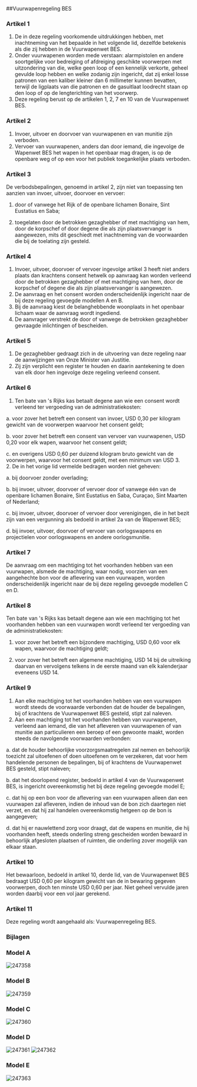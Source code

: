 <meta http-equiv='Content-Type' content='text/html; charset=utf-8' />

##Vuurwapenregeling BES

### Artikel  1  

1.  De in deze regeling voorkomende uitdrukkingen hebben, met inachtneming van het bepaalde in het volgende lid, dezelfde betekenis als die zij hebben in de Vuurwapenwet BES.   
2.  Onder vuurwapenen worden mede verstaan: alarmpistolen en andere soortgelijke voor bedreiging of afdreiging geschikte voorwerpen met uitzondering van die, welke geen loop of een kennelijk verkorte, geheel gevulde loop hebben en welke zodanig zijn ingericht, dat zij enkel losse patronen van een kaliber kleiner dan 6 millimeter kunnen bevatten, terwijl de ligplaats van die patronen en de gasuitlaat loodrecht staan op den loop of op de lengterichting van het voorwerp.   
3.  Deze regeling berust op de artikelen 1, 2, 7 en 10 van de Vuurwapenwet BES.   

### Artikel  2  

1.  Invoer, uitvoer en doorvoer van vuurwapenen en van munitie zijn verboden.   
2.  Vervoer van vuurwapenen, anders dan door iemand, die ingevolge de Wapenwet BES het wapen in het openbaar mag dragen, is op de openbare weg of op een voor het publiek toegankelijke plaats verboden.   

### Artikel  3  

De verbodsbepalingen, genoemd in artikel 2, zijn niet van toepassing ten aanzien van invoer, uitvoer, doorvoer en vervoer: 

1. door of vanwege het Rijk of de openbare lichamen Bonaire, Sint Eustatius en Saba;  

2. toegelaten door de betrokken gezaghebber of met machtiging van hem, door de korpschef of door degene die als zijn plaatsvervanger is aangewezen, mits dit geschiedt met inachtneming van de voorwaarden die bij de toelating zijn gesteld.    

### Artikel  4  

1.  Invoer, uitvoer, doorvoer of vervoer ingevolge artikel 3 heeft niet anders plaats dan krachtens consent hetwelk op aanvraag kan worden verleend door de betrokken gezaghebber of met machtiging van hem, door de korpschef of degene die als zijn plaatsvervanger is aangewezen.   
2.  De aanvraag en het consent worden onderscheidenlijk ingericht naar de bij deze regeling gevoegde modellen A en B.   
3.  Bij de aanvraag kiest de belanghebbende woonplaats in het openbaar lichaam waar de aanvraag wordt ingediend.   
4.  De aanvrager verstrekt de door of vanwege de betrokken gezaghebber gevraagde inlichtingen of bescheiden.   

### Artikel  5  

1.  De gezaghebber gedraagt zich in de uitvoering van deze regeling naar de aanwijzingen van Onze Minister van Justitie.   
2.  Zij zijn verplicht een register te houden en daarin aantekening te doen van elk door hen ingevolge deze regeling verleend consent.   

### Artikel  6  

1.  Ten bate van 's Rijks kas betaalt degene aan wie een consent wordt verleend ter vergoeding van de administratiekosten: 

a. voor zover het betreft een consent van invoer, USD 0,30 per kilogram gewicht van de voorwerpen waarvoor het consent geldt;  

b. voor zover het betreft een consent van vervoer van vuurwapenen, USD 0,20 voor elk wapen, waarvoor het consent geldt;  

c. en overigens USD 0,60 per duizend kilogram bruto gewicht van de voorwerpen, waarvoor het consent geldt, met een minimum van USD 3.     
2.  De in het vorige lid vermelde bedragen worden niet geheven: 

a. bij doorvoer zonder overlading;  

b. bij invoer, uitvoer, doorvoer of vervoer door of vanwege één van de openbare lichamen Bonaire, Sint Eustatius en Saba, Curaçao, Sint Maarten of Nederland;  

c. bij invoer, uitvoer, doorvoer of vervoer door verenigingen, die in het bezit zijn van een vergunning als bedoeld in artikel 2a van de Wapenwet BES;  

d. bij invoer, uitvoer, doorvoer of vervoer van oorlogswapens en projectielen voor oorlogswapens en andere oorlogsmunitie.     

### Artikel  7  

De aanvraag om een machtiging tot het voorhanden hebben van een vuurwapen, alsmede de machtiging, waar nodig, voorzien van een aangehechte bon voor de aflevering van een vuurwapen, worden onderscheidenlijk ingericht naar de bij deze regeling gevoegde modellen C en D.  

### Artikel  8  

Ten bate van 's Rijks kas betaalt degene aan wie een machtiging tot het voorhanden hebben van een vuurwapen wordt verleend ter vergoeding van de administratiekosten: 

1. voor zover het betreft een bijzondere machtiging, USD 0,60 voor elk wapen, waarvoor de machtiging geldt;  

2. voor zover het betreft een algemene machtiging, USD 14 bij de uitreiking daarvan en vervolgens telkens in de eerste maand van elk kalenderjaar eveneens USD 14.    

### Artikel  9  

1.  Aan elke machtiging tot het voorhanden hebben van een vuurwapen wordt steeds de voorwaarde verbonden dat de houder de bepalingen, bij of krachtens de Vuurwapenwet BES gesteld, stipt zal naleven.   
2.  Aan een machtiging tot het voorhanden hebben van vuurwapenen, verleend aan iemand, die van het afleveren van vuurwapenen of van munitie aan particulieren een beroep of een gewoonte maakt, worden steeds de navolgende voorwaarden verbonden: 

a. dat de houder behoorlijke voorzorgsmaatregelen zal nemen en behoorlijk toezicht zal uitoefenen of doen uitoefenen om te verzekeren, dat voor hem handelende personen de bepalingen, bij of krachtens de Vuurwapenwet BES gesteld, stipt naleven;  

b. dat het doorlopend register, bedoeld in artikel 4 van de Vuurwapenwet BES, is ingericht overeenkomstig het bij deze regeling gevoegde model E;  

c. dat hij op een bon voor de aflevering van een vuurwapen alleen dan een vuurwapen zal afleveren, indien de inhoud van de bon zich daartegen niet verzet, en dat hij zal handelen overeenkomstig hetgeen op de bon is aangegeven;  

d. dat hij er nauwlettend zorg voor draagt, dat de wapens en munitie, die hij voorhanden heeft, steeds onderling streng gescheiden worden bewaard in behoorlijk afgesloten plaatsen of ruimten, die onderling zover mogelijk van elkaar staan.     

### Artikel  10  

Het bewaarloon, bedoeld in artikel 10, derde lid, van de Vuurwapenwet BES bedraagt USD 0,60 per kilogram gewicht van de in bewaring gegeven voorwerpen, doch ten minste USD 0,60 per jaar. Niet geheel vervulde jaren worden daarbij voor een vol jaar gerekend.  

### Artikel  11  

Deze regeling wordt aangehaald als: Vuurwapenregeling BES.  

### Bijlagen  

### Model  A  

![247358](http://wetten.overheid.nl/Illustration/247358)

### Model  B  

![247359](http://wetten.overheid.nl/Illustration/247359)

### Model  C  

![247360](http://wetten.overheid.nl/Illustration/247360)

### Model  D  

![247361](http://wetten.overheid.nl/Illustration/247361)
![247362](http://wetten.overheid.nl/Illustration/247362)

### Model  E  

![247363](http://wetten.overheid.nl/Illustration/247363)


